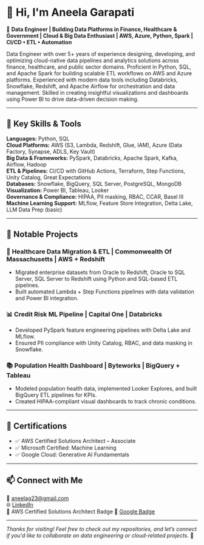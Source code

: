 # 👋 Hi, I'm Aneela Garapati

🎯 **Data Engineer | Building Data Platforms in Finance, Healthcare & Government | Cloud & Big Data Enthusiast | AWS, Azure, Python, Spark | CI/CD • ETL • Automation**

Data Engineer with over 5+ years of experience designing, developing, and optimizing cloud-native data pipelines and analytics solutions across finance, healthcare, and public sector domains. Proficient in Python, SQL, and Apache Spark for building scalable ETL workflows on AWS and Azure platforms. Experienced with modern data tools including Databricks, Snowflake, Redshift, and Apache Airflow for orchestration and data management. Skilled in creating insightful visualizations and dashboards using Power BI to drive data-driven decision making. 

---

## 🚀 Key Skills & Tools

**Languages:** Python, SQL  
**Cloud Platforms:** AWS (S3, Lambda, Redshift, Glue, IAM), Azure (Data Factory, Synapse, ADLS, Key Vault)  
**Big Data & Frameworks:** PySpark, Databricks, Apache Spark, Kafka, Airflow, Hadoop  
**ETL & Pipelines:** CI/CD with GitHub Actions, Terraform, Step Functions, Unity Catalog, Great Expectations  
**Databases:** Snowflake, BigQuery, SQL Server, PostgreSQL, MongoDB  
**Visualization:** Power BI, Tableau, Looker  
**Governance & Compliance:** HIPAA, PII masking, RBAC, CCAR, Basel III  
**Machine Learning Support:** MLflow, Feature Store Integration, Delta Lake, LLM Data Prep (basic)  

---

## 📁 Notable Projects

### 🔄 **Healthcare Data Migration & ETL | Commonwealth Of Massachusetts | AWS + Redshift**
- Migrated enterprise datasets from Oracle to Redshift, Oracle to SQL Server, SQL Server to Redshift using Python and SQL-based ETL pipelines.
- Built automated Lambda + Step Functions pipelines with data validation and Power BI integration.

### 📊 **Credit Risk ML Pipeline | Capital One | Databricks**
- Developed PySpark feature engineering pipelines with Delta Lake and MLflow.
- Ensured PII compliance with Unity Catalog, RBAC, and data masking in Snowflake.

### 📚 **Population Health Dashboard | Byteworks | BigQuery + Tableau**
- Modeled population health data, implemented Looker Explores, and built BigQuery ETL pipelines for KPIs.
- Created HIPAA-compliant visual dashboards to track chronic conditions.

---

## 📜 Certifications

- ✅ AWS Certified Solutions Architect – Associate  
- ✅ Microsoft Certified: Machine Learning  
- ✅ Google Cloud: Generative AI Fundamentals

---

## 📫 Connect with Me

📧 aneelag23@gmail.com   
🌐 [LinkedIn](https://www.linkedin.com/in/aneelag)  
🏅 AWS Certified Solutions Architect Badge
📂 [Google Badge](https://www.cloudskillsboost.google/public_profiles/089c31c7-997b-4521-bcce-9cfcc3ecb871/badges/5923986)


---

_Thanks for visiting! Feel free to check out my repositories, and let’s connect if you'd like to collaborate on data engineering or cloud-related projects._ 🚀
